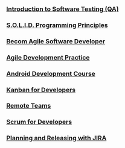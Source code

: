 
### [Introduction to Software Testing (QA)](https://github.com/gpokat/earned_certificates/blob/master/UniversityOfMinnesota_Introduction%20to%20Software%20Testing.pdf)
### [S.O.L.I.D. Programming Principles](https://github.com/gpokat/earned_certificates/blob/master/CertificateOfCompletion_Learning%20S.O.L.I.D.%20Programming%20Principles.pdf)
### [Becom Agile Software Developer](https://github.com/gpokat/earned_certificates/blob/master/CertificateOfCompletion_Become%20an%20Agile%20Software%20Developer.pdf)
### [Agile Development Practice](https://github.com/gpokat/earned_certificates/blob/master/CertificateOfCompletion_Agile%20Development%20Practices.pdf)
### [Android Development Course](https://github.com/gpokat/earned_certificates/blob/master/CertificateOfCompletion_Android%20Development%20Course.pdf)
### [Kanban for Developers](https://github.com/gpokat/earned_certificates/blob/master/CertificateOfCompletion_Agile%20Software%20Development%20Kanban%20for%20Developers.pdf)
### [Remote Teams](https://github.com/gpokat/earned_certificates/blob/master/CertificateOfCompletion_Agile%20Software%20Development%20Remote%20Teams.pdf)
### [Scrum for Developers](https://github.com/gpokat/earned_certificates/blob/master/CertificateOfCompletion_Agile%20Software%20Development%20Scrum%20for%20Developers.pdf)
### [Planning and Releasing with JIRA](https://github.com/gpokat/earned_certificates/blob/master/CertificateOfCompletion_Planning%20and%20Releasing%20Software%20with%20JIRA.pdf)
